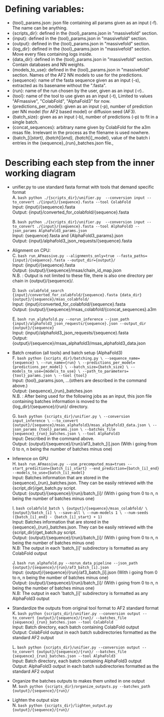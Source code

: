# Defining variables:
  - {tool}_params.json: json file containing all params given as an input (-f). The name can be anything.
  - {scripts_dir}: defined in the {tool}_params.json in "massivefold" section.
  - {input}: defined in the {tool}_params.json in "massivefold" section.
  - {output}: defined in the {tool}_params.json in "massivefold" section.
  - {log_dir}: defined in the {tool}_params.json in "massivefold" section. Move every files containing logs inside.
  - {data_dir}: defined in the {tool}_params.json in "massivefold" section. Contain databases and NN weights.
  - {models_to_use}: defined in the {tool}_params.json in "massivefold" section. Names of the AF2 NN models to use for the predictions.
  - {sequence}: name of the fasta sequence given as an input (-s), extracted as its basename without the ".fasta".
  - {run}: name of the run chosen by the user, given as an input (-r)..
  - {tool}: name of the tool to use given as an input (-t), Limited to values "AFmassive", "ColabFold", "AlphaFold3" for now.
  - {predictions_per_model}: given as an input (-p), number of prediction per NN model (for AF2 based model) or diffusion seed (AF3).
  - {batch_size}: given as an input (-b), number of predictions (-p) to fit in a single batch.
  - {concat_sequences}: arbitrary name given by ColabFold for the a3m msas file. Irrelevant in the process as the filename is used nowhere.
  - {batch_[i]_start}, {batch_[i]_end}, {batch_[i]_model}, value of the batch i entries in the {sequence}\_{run}_batches.json file., 

# Describing each step from the inner working diagram
- unifier.py to use standard fasta format with tools that demand specific format  
  A. ```bash python ./{scripts_dir}/unifier.py  --conversion input --to_convert ./{input}/{sequence}.fasta --tool ColabFold```  
    Input: {input}/{sequence}.fasta  
    Output: {input}/converted_for_colabfold/{sequence}.fasta  

  B. ```bash python ./{scripts_dir}/unifier.py  --conversion input --to_convert ./{input}/{sequence}.fasta --tool AlphaFold3 --json_params AlphaFold3_params.json```  
    Input: {sequence}.fasta and {AlphaFold3_params}.json  
    Output: {input}/alphafold3_json_requests/{sequence}.fasta  

- Alignment on CPU:  
  C. ```bash run_AFmassive.py --alignments_only=true --fasta_paths={input}/{sequence}.fasta --output_dir={output}/```  
    Input: {input}/{sequence}.fasta  
    Output: {output}/{sequence}/msas/chain_id_map.json  
    N.B. : Output is not limited to these file, there is also one directory per chain in {output}/{sequence}/.

  D. ```bash colabfold_search {input}/converted_for_colabfold/{sequence}.fasta {data_dir} {output}/{sequence}/msas_colabfold/```  
    Input: {input}/converted_for_colabfold/{sequence}.fasta  
    Output: {output}/{sequence}/msas_colabfold/{concat_sequences}.a3m  

  E. ```bash run_alphafold.py --norun_inference --json_path {input}/alphafold3_json_requests/{sequence}.json --output_dir {output}/{sequence}```  
    Input: {input}/alphafold3_json_requests/{sequence}.fasta  
    Output: {output}/{sequence}/msas_alphafold3/msas_alphafold3_data.json  

- Batch creation (all tools) and batch setup (AlphaFold3)  
  F. ```bash python {scripts_dir}/batching.py \
          --sequence_name={sequence} \
          --run_name={run} \
          --predictions_per_model={predictions_per_model} \
          --batch_size={batch_size} \
          --models_to_use={models_to_use} \
          --path_to_parameters={tool}_params.json \
          --tool {tool}```  
    Input: {tool}_params.json, ...(others are described in the command above.)  
    Output: {sequence}\_{run}_batches.json  
    N.B. : After being used for the following jobs as an input, this json file containing batches information is moved to the {log_dir}/{sequence}/{run}/ directory.  

  G. ```bash python {scripts_dir}/unifier.py \
          --conversion input_inference \
          --to_convert {output}/{sequence}/msas_alphafold3/msas_alphafold3_data.json \
          --json_params {tool}_params.json \
          --batches_file {sequence}_{run}_batches.json \
          --tool AlphaFold3```  
    Input: Described in the command above.  
    Output: {output}/{sequence}/{run}/af3_batch_[i].json (With i going from 0 to n, n being the number of batches minus one)  

- Inference on GPU  
  H. ```bash run_AFmassive.py --use_precomputed_msa=trues --start_prediction={batch_[i]_start} --end_prediction={batch_[i]_end} --models_to_use={batch_[i]_model}```  
    Input: Batches information that are stored in the {sequence}\_{run}\_batches.json. They can be easily retrieved with the {script_dir}/get_batch.py script.  
    Output: {output}/{sequence}/{run}/batch_[i]/ (With i going from 0 to n, n being the number of batches minus one)  

  I. ```bash colabfold_batch \
          {output}/{sequence}/msas_colabfold/ \
          {output}/batch_[i] \
          --save-all \
          --num-models 1 \
          --num-seeds ({batch_[i]_end} - {batch_[i]_start} + 1)```  
    Input: Batches information that are stored in the {sequence}\_{run}\_batches.json. They can be easily retrieved with the {script_dir}/get_batch.py script.  
    Output: {output}/{sequence}/{run}/batch_[i]/ (With i going from 0 to n, n being the number of batches minus one)  
    N.B: The output in each 'batch_[i]' subdirectory is formatted as any ColabFold output  

  J. ```bash run_alphafold.py --norun_data_pipeline --json_path {output}/{sequence}/{run}/af3_batch_[i].json```  
    Input: {output}/{sequence}/{run}/af3_batch_[i].json (With i going from 0 to n, n being the number of batches minus one)  
    Output: {output}/{sequence}/{run}/batch_[i]/ (With i going from 0 to n, n being the number of batches minus one)  
    N.B: The output in each 'batch_[i]' subdirectory is formatted as any AlphaFold3 output  

- Standardize the outputs from original tool format to AF2 standard format  
  K. ```bash python {scripts_dir}/unifier.py --conversion output --to_convert {output}/{sequence}/{run}/ --batches_file {sequence}_{run}_batches.json --tool ColabFold```  
    Input: Batch directory, each batch containing ColabFold output  
    Output: ColabFold output in each batch subdirectories formatted as the standard AF2 output  

  L. ```bash python {scripts_dir}/unifier.py --conversion output --to_convert {output}/{sequence}/{run}/ --batches_file {sequence}_{run}_batches.json --tool AlphaFold3```  
    Input: Batch directory, each batch containing AlphaFold3 output  
    Output: AlphaFold3 output in each batch subdirectories formatted as the standard AF2 output  

- Organize the batches outputs to makes them united in one output  
  M. ```bash python {scripts_dir}/organize_outputs.py --batches_path {output}/{sequence}/{run}/```  

- Lighten the output size  
  N. ```bash python {scripts_dir}/lighten_output.py {output}/{sequence}/{run}/```  
